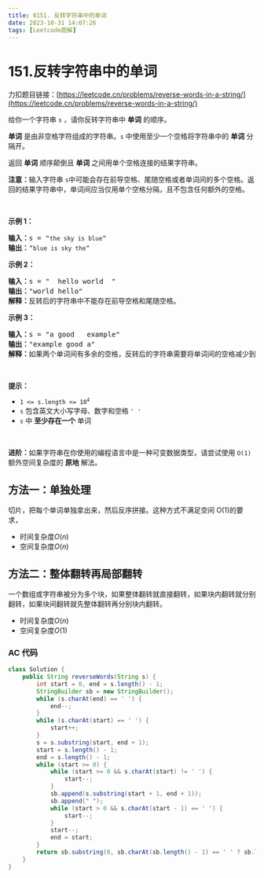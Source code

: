 ```yaml
---
title: 0151. 反转字符串中的单词
date: 2023-10-31 14:07:26
tags: [Leetcode题解]
---
```


# 151.反转字符串中的单词

力扣题目链接：[https://leetcode.cn/problems/reverse-words-in-a-string/](https://leetcode.cn/problems/reverse-words-in-a-string/)

<p>给你一个字符串 <code>s</code> ，请你反转字符串中 <strong>单词</strong> 的顺序。</p>

<p><strong>单词</strong> 是由非空格字符组成的字符串。<code>s</code> 中使用至少一个空格将字符串中的 <strong>单词</strong> 分隔开。</p>

<p>返回 <strong>单词</strong> 顺序颠倒且 <strong>单词</strong> 之间用单个空格连接的结果字符串。</p>

<p><strong>注意：</strong>输入字符串 <code>s</code>中可能会存在前导空格、尾随空格或者单词间的多个空格。返回的结果字符串中，单词间应当仅用单个空格分隔，且不包含任何额外的空格。</p>

<p>&nbsp;</p>

<p><strong>示例 1：</strong></p>

<pre>
<strong>输入：</strong>s = "<code>the sky is blue</code>"
<strong>输出：</strong>"<code>blue is sky the</code>"
</pre>

<p><strong>示例 2：</strong></p>

<pre>
<strong>输入：</strong>s = " &nbsp;hello world &nbsp;"
<strong>输出：</strong>"world hello"
<strong>解释：</strong>反转后的字符串中不能存在前导空格和尾随空格。
</pre>

<p><strong>示例 3：</strong></p>

<pre>
<strong>输入：</strong>s = "a good &nbsp; example"
<strong>输出：</strong>"example good a"
<strong>解释：</strong>如果两个单词间有多余的空格，反转后的字符串需要将单词间的空格减少到仅有一个。
</pre>

<p>&nbsp;</p>

<p><strong>提示：</strong></p>

<ul>
	<li><code>1 &lt;= s.length &lt;= 10<sup>4</sup></code></li>
	<li><code>s</code> 包含英文大小写字母、数字和空格 <code>' '</code></li>
	<li><code>s</code> 中 <strong>至少存在一个</strong> 单词</li>
</ul>

<ul>
</ul>

<p>&nbsp;</p>

<p><strong>进阶：</strong>如果字符串在你使用的编程语言中是一种可变数据类型，请尝试使用&nbsp;<code>O(1)</code> 额外空间复杂度的 <strong>原地</strong> 解法。</p>

## 方法一：单独处理

切片，把每个单词单独拿出来，然后反序拼接。这种方式不满足空间 O(1)的要求，

- 时间复杂度$O(n)$
- 空间复杂度$O(n)$

## 方法二：整体翻转再局部翻转

一个数组或字符串被分为多个块，如果整体翻转就直接翻转，如果块内翻转就分别翻转，如果块间翻转就先整体翻转再分别块内翻转。

- 时间复杂度$O(n)$
- 空间复杂度$O(1)$

### AC 代码

```java
class Solution {
    public String reverseWords(String s) {
        int start = 0, end = s.length() - 1;
        StringBuilder sb = new StringBuilder();
        while (s.charAt(end) == ' ') {
            end--;
        }
        while (s.charAt(start) == ' ') {
            start++;
        }
        s = s.substring(start, end + 1);
        start = s.length() - 1;
        end = s.length() - 1;
        while (start >= 0) {
            while (start >= 0 && s.charAt(start) != ' ') {
                start--;
            }
            sb.append(s.substring(start + 1, end + 1));
            sb.append(" ");
            while (start > 0 && s.charAt(start - 1) == ' ') {
                start--;
            }
            start--;
            end = start;
        }
        return sb.substring(0, sb.charAt(sb.length() - 1) == ' ' ? sb.length() - 1 : sb.length());
    }
}
```
